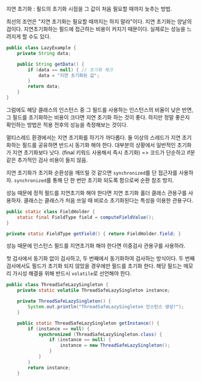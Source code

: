 지연 초기화 : 필드의 초기화 시점을 그 값이 처음 필요할 때까지 늦추는 방법.



최선의 조언은 "지연 초기화는 필요할 때까지는 하지 말라"이다. 지연 초기화는 양날의 검이다. 지연초기화하는 필드에 접근하는 비용이 커지기 때문이다. 실제로는 성능을 느려지게 할 수도 있다.

```java
public class LazyExample {
    private String data;

    public String getData() {
        if (data == null) { // 초기화 체크
            data = "지연 초기화된 값";
        }
        return data;
    }
}
```

그럼에도 해당 클래스의 인스턴스 중 그 필드를 사용하는 인스턴스의 비율이 낮은 반면, 그 필드를 초기화하는 비용이 크다면 지연 초기화 하는 것이 좋다. 하지만 정말 좋은지 확인하는 방법은 적용 전후의 성능을 측정해보는 것이다.



멀티스레드 환경에서는 지연 초기화를 하기가 까다롭다. 둘 이상의 스레드가 지연 초기화하는 필드를 공유하면 반드시 동기화 해야 한다. 대부분의 상황에서 일반적인 초기화가 지연 초기화보다 낫다. (final 키워드 사용해서 즉시 초기화) => 코드가 단순하고 if문 같은 추가적인 검사 비용이 들지 않음.



지연 초기화가 초기화 순환성을 깨뜨릴 것 같으면 `synchronized`를 단 접근자를 사용하자. `synchronized`를 통해 단 한 번만 초기화 되도록 함으로써 순환 참조 방지.



성능 때문에 정적 필드를 지연초기화 해야 한다면 지연 초기화 홀더 클래스 관용구를 사용하자. 클래스는 클래스가 처음 쓰일 때 비로소 초기화된다는 특성을 이용한 관용구다.

```java
public static class FieldHolder {
    static final FieldType field = computeFieldValue();
}

private static FieldType getField() { return FieldHolder.field; }
```

성능 때문에 인스턴스 필드를 지연초기화 해야 한다면 이중검사 관용구를 사용하라.

첫 검사에서 동기화 없이 검사하고, 두 번째에서 동기화하여 검사하는 방식이다. 
두 번째 검사에서도 필드가 초기화 되지 않았을 경우에만 필드를 초기화 한다. 
해당 필드는 메모리 가시성 해결을 위해 반드시 `volatile`로 선언해야 한다.

```java
public class ThreadSafeLazySingleton {
    private static volatile ThreadSafeLazySingleton instance;

    private ThreadSafeLazySingleton() {
        System.out.println("ThreadSafeLazySingleton 인스턴스 생성!");
    }

    public static ThreadSafeLazySingleton getInstance() {
        if (instance == null) {
            synchronized (ThreadSafeLazySingleton.class) {
                if (instance == null) {
                    instance = new ThreadSafeLazySingleton();
                }
            }
        }
        return instance;
    }
```
